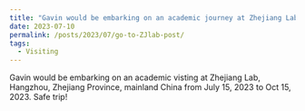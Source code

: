 ```yaml
---
title: "Gavin would be embarking on an academic journey at Zhejiang Lab as an exchange student"
date: 2023-07-10
permalink: /posts/2023/07/go-to-ZJlab-post/
tags:
  - Visiting
---
```


Gavin would be embarking on an academic visting at Zhejiang Lab, Hangzhou, Zhejiang Province, mainland China from July 15, 2023 to Oct 15, 2023. Safe trip!
